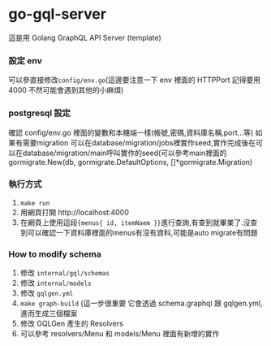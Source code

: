 # go-gql-server

這是用 Golang GraphQL API Server (template)

### 設定 env

可以參直接修改`config/env.go`(這邊要注意一下 env 裡面的 HTTPPort 記得要用 4000 不然可能會遇到其他的小麻煩)

### postgresql 設定

確認 config/env.go 裡面的變數和本機端一樣(帳號,密碼,資料庫名稱,port...等)
如果有需要migration 可以在database/migration/jobs裡實作seed,實作完成後在可以在database/migration/main呼叫實作的seed(可以參考main裡面的gormigrate.New(db, gormigrate.DefaultOptions, []*gormigrate.Migration)

### 執行方式

1. `make run` 
2. 用網頁打開 http://localhost:4000 
3. 在網頁上使用這段`{menus{ id, itemNaem }}`進行查詢,有查到就畢業了.沒查到可以確認一下資料庫裡面的menus有沒有資料,可能是auto migrate有問題
### How to modify schema

1. 修改 `internal/gql/schemas`
2. 修改 `internal/models`
3. 修改 `gqlgen.yml`
4. `make graph-build` (這一步很重要 它會透過 schema.graphql 跟 gqlgen.yml,進而生成三個檔案
5. 修改 GQLGen 產生的 Resolvers
6. 可以參考 resolvers/Menu 和 models/Menu 裡面有新增的實作




